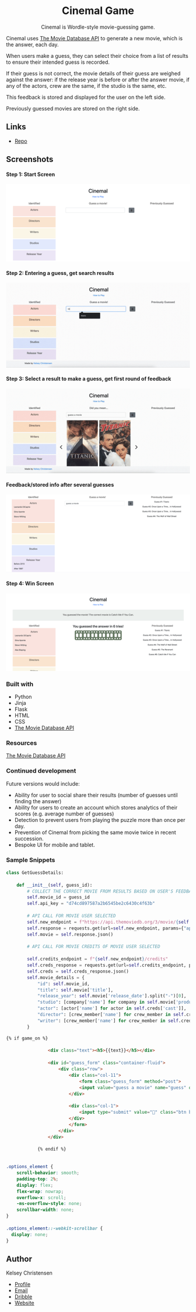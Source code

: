 <h1 align="center">Cinemal Game</h1>

<p align="center">
Cinemal is Wordle-style movie-guessing game. 

Cinemal uses <a href="https://developer.themoviedb.org/reference/search-movie">The Movie Database API</a>
to generate a new movie, which is the answer, each day. 

When users make a guess, they can select their choice from a list of results to ensure their intended guess is recorded. 

If their guess is not correct, the movie details of their guess are weighed against the answer: 
if the release year is before or after the answer movie, if any of the actors, crew are the same, if the studio is the same, etc. 

This feedback is stored and displayed for the user on the left side. 

Previously guessed movies are stored on the right side. 

## Links

- [Repo](https://github.com/kelseychristensen/cinemal-master "Cinemal")

## Screenshots

#### Step 1: Start Screen
![Start](/read_me_imgs/start.png "start")
#### Step 2: Entering a guess, get search results
![results](/read_me_imgs/results.gif "results")
#### Step 3: Select a result to make a guess, get first round of feedback
![selection](/read_me_imgs/selection.gif "selection")
#### Feedback/stored info after several guesses
![feedback](/read_me_imgs/feedback.png "feedback")
#### Step 4: Win Screen
![win](/read_me_imgs/win.png "win")

### Built with

- Python
- Jinja
- Flask
- HTML
- CSS
- <a href="https://developer.themoviedb.org/reference/search-movie">The Movie Database API</a>

### Resources

<a href="https://developer.themoviedb.org/reference/search-movie">The Movie Database API</a>

### Continued development

Future versions would include: 
<ul>
<li>Ability for user to social share their results (number of guesses until finding the answer)</li>
<li>Ability for users to create an account which stores analytics of their scores (e.g. average number of guesses)</li>
<li>Detection to prevent users from playing the puzzle more than once per day.</li>
<li>Prevention of Cinemal from picking the same movie twice in recent succession.</li>
<li>Bespoke UI for mobile and tablet.</li>

</ul>

### Sample Snippets

```python
class GetGuessDetails:

    def __init__(self, guess_id):
        # COLLECT THE CORRECT MOVIE FROM RESULTS BASED ON USER'S FEEDBACK ON LIST OF RESULTS
        self.movie_id = guess_id
        self.api_key = "d74cd897587a2b6545be2c6430c4f63b"

        # API CALL FOR MOVIE USER SELECTED
        self.new_endpoint = f"https://api.themoviedb.org/3/movie/{self.movie_id}"
        self.response = requests.get(url=self.new_endpoint, params={"api_key": self.api_key})
        self.movie = self.response.json()

        # API CALL FOR MOVIE CREDITS OF MOVIE USER SELECTED

        self.credits_endpoint = f"{self.new_endpoint}/credits"
        self.creds_response = requests.get(url=self.credits_endpoint, params={"api_key": self.api_key})
        self.creds = self.creds_response.json()
        self.movie_details = {
            "id": self.movie_id,
            "title": self.movie['title'],
            "release_year": self.movie['release_date'].split("-")[0],
            "studio": [company['name'] for company in self.movie['production_companies']],
            "actor": [actor['name'] for actor in self.creds['cast']],
            "director": [crew_member['name'] for crew_member in self.creds['crew'] if crew_member['job'] == "Director"],
            "writer": [crew_member['name'] for crew_member in self.creds['crew'] if crew_member['job'] == "Screenplay"],
        }
```
```html
{% if game_on %}

                <div class="text"><h5>{{text}}</h5></div>

                <div id="guess_form" class="container-fluid">
                    <div class="row">
                        <div class="col-11">
                            <form class="guess_form" method="post">
                            <input value="guess a movie" name="guess" onfocus="this.value=''" id="guess" class="form-control">
                        </div>

                        <div class="col-1">
                            <input type="submit" value="🎥" class="btn btn-secondary" href="{{ url_for('home')}}">
                        </div>
                        </form>
                    </div>
                </div>

            {% endif %}
```
```css

.options_element {
    scroll-behavior: smooth;
    padding-top: 2%;
    display: flex;
    flex-wrap: nowrap;
    overflow-x: scroll;
    -ms-overflow-style: none;
    scrollbar-width: none;
}

.options_element::-webkit-scrollbar {
  display: none;
}
```

## Author

Kelsey Christensen

- [Profile](https://github.com/kelseychristensen "GitHub")
- [Email](mailto:kelsey.c.christensen@gmail.com?subject=Hi "Email")
- [Dribble](https://dribbble.com/kelseychristensen "Dribble")
- [Website](http://kelseychristensen.com/ "Website")
